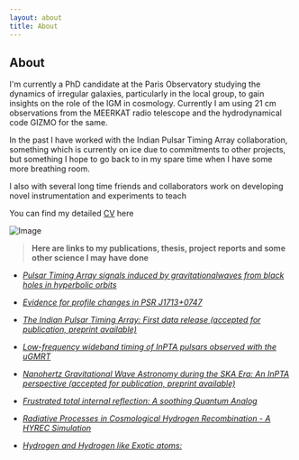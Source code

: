 ```yaml
---
layout: about
title: About
---
```


<h2>About</h2>
I'm currently a PhD candidate at the Paris Observatory studying the dynamics of irregular galaxies, 
particularly in the local group, to gain insights on the role of the IGM in cosmology.
Currently I am using 21 cm observations from the MEERKAT radio telescope and the hydrodynamical code GIZMO for the same.

In the past I have worked with the Indian Pulsar Timing Array collaboration, something which is currently on ice due to commitments to other projects,
but something I hope to go back to in my spare time when I have some more breathing room. 

I also with several long time friends and collaborators work on developing novel instrumentation and experiments to teach

You can find my detailed [CV] here



[CV]:https://drive.google.com/file/d/1q7eeyvvLsUQIVmrACi84fAeHD0xw7qhX/view?usp=sharing
[InPTA]:http://inpta.iitr.ac.in/index.html


![Image](/neel-kolhe.github.io/assets/images/profile.jpg "Image")

> **Here are links to my publications, thesis, project reports and some other science I may have done**


- *[Pulsar Timing Array signals induced by gravitationalwaves from black holes in hyperbolic orbits](https://drive.google.com/file/d/1jkfx-3fpyrPwdlL1jOnyTV78SCdoNB_/view?usp=sharing)* 

- *[Evidence for profile changes in PSR J1713+0747](https://academic.oup.com/mnrasl/article/507/1/L57/6356572)*

- *[The Indian Pulsar Timing Array: First data release (accepted for publication, preprint available)](https://arxiv.org/pdf/2206.09289.pdf)*

- *[Low-frequency wideband timing of InPTA pulsars observed with the uGMRT](https://academic.oup.com/mnras/article/512/1/1234/6539345)*

- *[Nanohertz Gravitational Wave Astronomy during the SKA Era: An
InPTA perspective (accepted for publication, preprint available)](https://arxiv.org/pdf/2207.06461.pdf)*

- *[Frustrated total internal reflection: A soothing Quantum Analog](https://drive.google.com/file/d/1msEeeIh-bMyTSeim3ZySljW-O7Z7ALhk/view?usp=sharing)*

- *[Radiative Processes in Cosmological Hydrogen Recombination - A HYREC Simulation](https://drive.google.com/file/d/1_z6FOOitQQ01OkK6HO0YyN1SbYSh5xd4/view?usp=sharing)*

- *[Hydrogen and Hydrogen like Exotic atoms:](https://drive.google.com/file/d/1fmYSOqIxRJPcMc9LNd7C7xLzVvbKpa6g/view?usp=sharing)*
